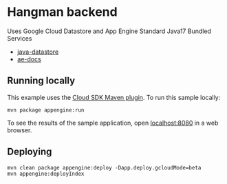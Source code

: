 # Hangman backend

Uses Google Cloud Datastore and App Engine Standard Java17 Bundled Services

* [java-datastore](https://cloud.google.com/appengine/docs/java/datastore/)
* [ae-docs](https://cloud.google.com/appengine/docs/standard/java-gen2/services/access)

## Running locally

This example uses the
[Cloud SDK Maven plugin](https://cloud.google.com/appengine/docs/java/tools/using-maven).
To run this sample locally:

```
mvn package appengine:run
```

To see the results of the sample application, open
[localhost:8080](http://localhost:8080) in a web browser.

## Deploying

```
mvn clean package appengine:deploy -Dapp.deploy.gcloudMode=beta
mvn appengine:deployIndex

```

